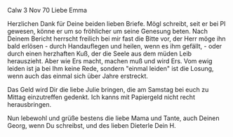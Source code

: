  Calw 3 Nov 70
Liebe Emma

Herzlichen Dank für Deine beiden lieben Briefe. Mögl schreibt, seit er bei Pl gewesen, könne er um so fröhlicher um seine Genesung beten. Nach Deinem Bericht herrscht freilich bei mir fast die Bitte vor, der Herr möge ihn bald erlösen - durch Handauflegen und heilen, wenn es ihm gefällt, - oder durch einen herzhaften Kuß, der die Seele aus dem müden Leib herauszieht. Aber wie Ers macht, machen muß und wird Ers. Vom ewig leiden ist ja bei Ihm keine Rede, sondern "einmal leiden" ist die Losung, wenn auch das einmal sich über Jahre erstreckt.

Das Geld wird Dir die liebe Julie bringen, die am Samstag bei euch zu Mittag einzutreffen gedenkt. Ich kanns mit Papiergeld nicht recht herausbringen.

Nun lebewohl und grüße bestens die liebe Mama und Tante, auch Deinen Georg, wenn Du schreibst, und des lieben Dieterle
 Dein H.
